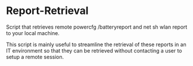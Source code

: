 # Report-Retrieval
Script that retrieves remote powercfg /batteryreport and net sh wlan report to your local machine.

This script is mainly useful to streamline the retrieval of these reports in an IT environment so that they can be retrieved without contacting a user to setup a remote session.
